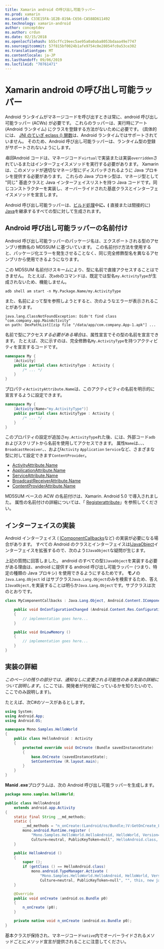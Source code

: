 ```yaml
---
title: Xamarin android の呼び出し可能ラッパー
ms.prod: xamarin
ms.assetid: C33E15FA-1E2B-819A-C656-CA588D611492
ms.technology: xamarin-android
author: conceptdev
ms.author: crdun
ms.date: 02/15/2018
ms.openlocfilehash: b55cffc19eec5ae95a0a0aba8053bdaaa49e7747
ms.sourcegitcommit: 57f815bf0024b1afe9754c0e28054fc0a53ce302
ms.translationtype: MT
ms.contentlocale: ja-JP
ms.lasthandoff: 09/06/2019
ms.locfileid: "70761471"
---
```

# <a name="android-callable-wrappers-for-xamarinandroid"></a>Xamarin android の呼び出し可能ラッパー

Android ランタイムがマネージコードを呼び出すときは常に、android 呼び出し可能ラッパー (ACWs) が必要です。 これらのラッパーは、実行時にアート (Android ランタイム) にクラスを登録する方法がないために必要です。 (具体的には、 [JNI のていぎ eclass () 関数](http://docs.oracle.com/javase/1.5.0/docs/guide/jni/spec/functions.html#wp15986)は、Android ランタイムではサポートされていません。 そのため、Android 呼び出し可能ラッパーは、ランタイム型の登録がサポートされないようにします。 

*毎回*Android コードは、マネージコード`virtual`で実装または実装`overridden`されているまたはインターフェイスメソッドを実行する必要があります。 Xamarin は、このメソッドが適切なマネージ型にディスパッチされるように Java プロキシを提供する必要があります。 これらの Java プロキシ型は、マネージ型として "同じ" 基底クラスと Java インターフェイスリストを持つ Java コードです。同じコンストラクターを実装し、オーバーライドされた基底クラスとインターフェイスメソッドを宣言します。 

Android 呼び出し可能ラッパーは、[ビルド処理](~/android/deploy-test/building-apps/build-process.md)中**に、(** 直接または間接的に) [Java](xref:Java.Lang.Object)を継承するすべての型に対して生成されます。 

## <a name="android-callable-wrapper-naming"></a>Android 呼び出し可能ラッパーの名前付け

Android 呼び出し可能ラッパーのパッケージ名は、エクスポートされる型のアセンブリ修飾名の MD5SUM に基づいています。 この名前付け方法を使用すると、パッケージ化エラーを発生させることなく、同じ完全修飾型名を異なるアセンブリから使用できるようになります。 

この MD5SUM 名前付けスキームにより、型に名前で直接アクセスすることはできません。 たとえば、次`adb`のコマンドは、既定では型名`my.ActivityType`が生成されないため、機能しません。 

```shell
adb shell am start -n My.Package.Name/my.ActivityType
```

また、名前によって型を参照しようとすると、次のようなエラーが表示されることがあります。

```shell
java.lang.ClassNotFoundException: Didn't find class "com.company.app.MainActivity"
on path: DexPathList[[zip file "/data/app/com.company.App-1.apk"] ...
```

名前で型にアクセス*する必要がある場合*は、属性宣言でその型の名前を宣言できます。 たとえば、次に示すのは、完全修飾名`My.ActivityType`を持つアクティビティを宣言するコードです。

```csharp
namespace My {
    [Activity]
    public partial class ActivityType : Activity {
        /* ... */
    }
}
```

プロパティ`ActivityAttribute.Name`は、このアクティビティの名前を明示的に宣言するように設定できます。 

```csharp
namespace My {
    [Activity(Name="my.ActivityType")]
    public partial class ActivityType : Activity {
        /* ... */
    }
}
```

このプロパティの設定が追加さ`my.ActivityType`れた後、には、外部コード`adb`およびスクリプトから名前を使用してアクセスできます。 属性`Name`は、、、 `BroadcastReceiver`、、および`Activity` `Application` `Service`など、さまざまな型に対して設定できます`ContentProvider`。 

- [ActivityAttribute.Name](xref:Android.App.ActivityAttribute.Name)
- [ApplicationAttribute.Name](xref:Android.App.ApplicationAttribute.Name)
- [ServiceAttribute.Name](xref:Android.App.ServiceAttribute.Name)
- [BroadcastReceiverAttribute.Name](xref:Android.Content.BroadcastReceiverAttribute.Name)
- [ContentProviderAttribute.Name](xref:Android.Content.ContentProviderAttribute.Name)

MD5SUM ベースの ACW の名前付けは、Xamarin. Android 5.0 で導入されました。 属性の名前付けの詳細については、「 [Registerattribute](xref:Android.Runtime.RegisterAttribute)」を参照してください。 

## <a name="implementing-interfaces"></a>インターフェイスの実装

Android インターフェイス ( [IComponentCallbacks](xref:Android.Content.IComponentCallbacks)など) の実装が必要になる場合があります。 すべての Android のクラスとインターフェイスは[IJavaObject](xref:Android.Runtime.IJavaObject)インターフェイスを拡張するので、次のよう`IJavaObject`な疑問が生じます。 

上記の質問に回答しました。 android のすべての型`IJavaObject`を実装する必要がある理由は、android に提供する android 呼び出し可能ラッパー (つまり、特定の種類の Java プロキシ) を使用できるようにするためです。 **モノ**の`Java.Lang.Object` id はサブクラス`Java.Lang.Object`のみを検索するため、答え`IJavaObject,`を実装することは明らか`Java.Lang.Object`です。サブクラスは次のとおりです。 

```csharp
class MyComponentCallbacks : Java.Lang.Object, Android.Content.IComponentCallbacks {

    public void OnConfigurationChanged (Android.Content.Res.Configuration newConfig)
    {
        // implementation goes here...
    } 

    public void OnLowMemory ()
    {
        // implementation goes here...
    }
}
```

## <a name="implementation-details"></a>実装の詳細

*このページの残りの部分では、通知なしに変更される可能性のある実装の詳細について説明します*。(ここでは、開発者が何が起こっているかを知りたいので、ここでのみ説明します)。 

たとえば、次C#のソースがあるとします。

```csharp
using System;
using Android.App;
using Android.OS;

namespace Mono.Samples.HelloWorld
{
    public class HelloAndroid : Activity
    {
        protected override void OnCreate (Bundle savedInstanceState)
        {
            base.OnCreate (savedInstanceState);
            SetContentView (R.layout.main);
        }
    }
}
```

**Manid .exe**プログラムは、次の Android 呼び出し可能ラッパーを生成します。 

```java
package mono.samples.helloWorld;

public class HelloAndroid
    extends android.app.Activity
{
    static final String __md_methods;
    static {
        __md_methods = "n_onCreate:(Landroid/os/Bundle;)V:GetOnCreate_Landroid_os_Bundle_Handler\n" + "";
        mono.android.Runtime.register (
            "Mono.Samples.HelloWorld.HelloAndroid, HelloWorld, Version=1.0.0.0, 
            Culture=neutral, PublicKeyToken=null", HelloAndroid.class, __md_methods);
    }

    public HelloAndroid ()
    {
        super ();
        if (getClass () == HelloAndroid.class)
            mono.android.TypeManager.Activate (
                "Mono.Samples.HelloWorld.HelloAndroid, HelloWorld, Version=1.0.0.0, 
                Culture=neutral, PublicKeyToken=null", "", this, new java.lang.Object[] {  });
    }

    @Override
    public void onCreate (android.os.Bundle p0)
    {
        n_onCreate (p0);
    }

    private native void n_onCreate (android.os.Bundle p0);
}
```

基本クラスが保持され、マネージコード`native`内でオーバーライドされるメソッドごとにメソッド宣言が提供されることに注意してください。 
